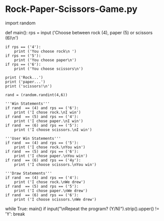 # Rock-Paper-Scissors-Game.py
import random

def main():
    rps = input ('Choose between rock (4), paper (5)  or scissors (6)\n')


    if rps == ('4'):
        print ('You choose rock\n ')
    if rps == ('5'):
        print ('You choose paper\n')
    if rps == ('6'):
        print ('You choose scissors\n')

    print ('Rock...')
    print ('paper...')
    print ('scissors!\n')

    rand = (random.randint(4,6))

    '''Win Statements'''
    if rand  == (4) and rps == ('6'):
        print ('I chose rock.\nI win')
    if rand  == (5) and rps == ('4'):
        print ('I chose paper.\nI win')
    if rand  == (6) and rps == ('5'):
        print ('I choose scissors.\nI win')

    '''User Win Statements'''
    if rand  == (4) and rps == ('5'):
        print ('I chose rock.\nYou win')
    if rand  == (5) and rps == ('6'):
        print ('I chose paper.\nYou win')
    if rand  == (6) and rps == ('4y'):
        print ('I choose scissors.\nYou win')

    '''Draw Statements'''
    if rand  == (4) and rps == ('4'):
        print ('I chose rock.\nWe drew')
    if rand  == (5) and rps == ('5'):
        print ('I chose paper.\nWe drew')
    if rand  == (6) and rps == ('6'):
        print ('I choose scissors.\nWe drew')

while True:
    main()
    if input("\nRepeat the program? (Y/N)").strip().upper() != 'Y':
        break
    
